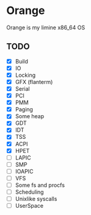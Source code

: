 
# Orange

Orange is my limine x86_64 OS

## TODO

- [x] Build
- [x] IO
- [x] Locking
- [x] GFX (flanterm)
- [x] Serial
- [x] PCI
- [x] PMM 
- [x] Paging
- [x] Some heap
- [x] GDT
- [x] IDT
- [x] TSS
- [x] ACPI
- [x] HPET
- [ ] LAPIC 
- [ ] SMP
- [ ] IOAPIC
- [ ] VFS
- [ ] Some fs and procfs
- [ ] Scheduling
- [ ] Unixlike syscalls
- [ ] UserSpace 